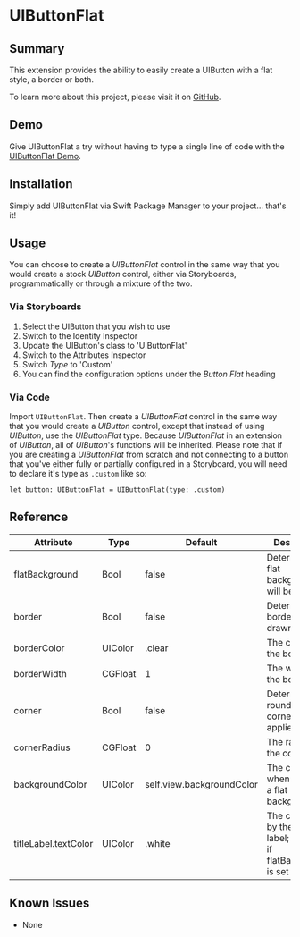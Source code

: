 # UIButtonFlat

## Summary
This extension provides the ability to easily create a UIButton with a flat style, a border or both.

To learn more about this project, please visit it on 
[GitHub](https://github.com/DarthXoc/UIButtonFlat).

## Demo
Give UIButtonFlat a try without having to type a single line of code with the [UIButtonFlat Demo](https://github.com/DarthXoc/UIButtonFlat-Demo).

## Installation
Simply add UIButtonFlat via Swift Package Manager to your project... that's it!

## Usage 
You can choose to create a _UIButtonFlat_ control in the same way that you would create a stock _UIButton_ control, either via Storyboards, programmatically or through a mixture of the two.

### Via Storyboards
1) Select the UIButton that you wish to use
2) Switch to the Identity Inspector
3) Update the UIButton's class to 'UIButtonFlat'
4) Switch to the Attributes Inspector
5) Switch _Type_ to 'Custom'
6) You can find the configuration options under the _Button Flat_ heading

### Via Code
Import `UIButtonFlat`. Then create a _UIButtonFlat_ control in the same way that you would create a _UIButton_ control, except that instead of using _UIButton_, use the _UIButtonFlat_ type. Because _UIButtonFlat_ in an extension of _UIButton_, all of _UIButton_'s functions will be inherited. Please note that if you are creating a _UIButtonFlat_ from scratch and not connecting to a button that you've either fully or partially configured in a Storyboard, you will need to declare it's type as `.custom` like so:

```
let button: UIButtonFlat = UIButtonFlat(type: .custom)
```

## Reference
| Attribute | Type | Default | Description |
| --- | --- | --- | --- |
| flatBackground | Bool | false | Determines if a flat background will be drawn |
| border | Bool | false | Determines if a border will be drawn |
| borderColor | UIColor | .clear | The color of the border |
| borderWidth | CGFloat | 1 | The width of the border |
| corner | Bool | false | Determines if a rounded corner will be applied |
| cornerRadius | CGFloat | 0 | The radius of the corner |
| backgroundColor | UIColor | self.view.backgroundColor | The color used when drawing a flat background |
| titleLabel.textColor | UIColor | .white | The color used by the title label; ignored if flatBackground is set to false |


## Known Issues
* None
